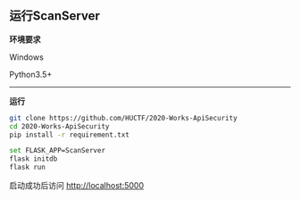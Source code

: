 ## 运行ScanServer

**环境要求**

Windows

Python3.5+

------------------
**运行**
```bash
git clone https://github.com/HUCTF/2020-Works-ApiSecurity
cd 2020-Works-ApiSecurity
pip install -r requirement.txt

set FLASK_APP=ScanServer
flask initdb
flask run
```
启动成功后访问 <http://localhost:5000>
